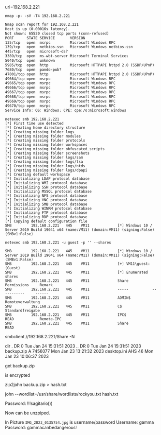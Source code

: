 url=192.168.2.221

`nmap -p- -sV -T4 192.168.2.221`

```txt
Nmap scan report for 192.168.2.221
Host is up (0.00016s latency).
Not shown: 65520 closed tcp ports (conn-refused)
PORT      STATE SERVICE       VERSION
135/tcp   open  msrpc         Microsoft Windows RPC
139/tcp   open  netbios-ssn   Microsoft Windows netbios-ssn
445/tcp   open  microsoft-ds?
3389/tcp  open  ms-wbt-server Microsoft Terminal Services
5040/tcp  open  unknown
5985/tcp  open  http          Microsoft HTTPAPI httpd 2.0 (SSDP/UPnP)
7680/tcp  open  pando-pub?
47001/tcp open  http          Microsoft HTTPAPI httpd 2.0 (SSDP/UPnP)
49664/tcp open  msrpc         Microsoft Windows RPC
49665/tcp open  msrpc         Microsoft Windows RPC
49666/tcp open  msrpc         Microsoft Windows RPC
49667/tcp open  msrpc         Microsoft Windows RPC
49668/tcp open  msrpc         Microsoft Windows RPC
49669/tcp open  msrpc         Microsoft Windows RPC
49670/tcp open  msrpc         Microsoft Windows RPC
Service Info: OS: Windows; CPE: cpe:/o:microsoft:windows
```



```text
netexec smb 192.168.2.221             
[*] First time use detected
[*] Creating home directory structure
[*] Creating missing folder logs
[*] Creating missing folder modules
[*] Creating missing folder protocols
[*] Creating missing folder workspaces
[*] Creating missing folder obfuscated_scripts
[*] Creating missing folder screenshots
[*] Creating missing folder logs/sam
[*] Creating missing folder logs/lsa
[*] Creating missing folder logs/ntds
[*] Creating missing folder logs/dpapi
[*] Creating default workspace
[*] Initializing LDAP protocol database
[*] Initializing WMI protocol database
[*] Initializing SSH protocol database
[*] Initializing MSSQL protocol database
[*] Initializing NFS protocol database
[*] Initializing VNC protocol database
[*] Initializing SMB protocol database
[*] Initializing WINRM protocol database
[*] Initializing FTP protocol database
[*] Initializing RDP protocol database
[*] Copying default configuration file
SMB         192.168.2.221   445    VM11             [*] Windows 10 / Server 2019 Build 19041 x64 (name:VM11) (domain:VM11) (signing:False) (SMBv1:False)
```

`netexec smb 192.168.2.221 -u guest -p '' --shares`
```
SMB         192.168.2.221   445    VM11             [*] Windows 10 / Server 2019 Build 19041 x64 (name:VM11) (domain:VM11) (signing:False) (SMBv1:False) 
SMB         192.168.2.221   445    VM11             [+] VM11\guest: (Guest)
SMB         192.168.2.221   445    VM11             [*] Enumerated shares
SMB         192.168.2.221   445    VM11             Share           Permissions     Remark
SMB         192.168.2.221   445    VM11             -----           -----------     ------
SMB         192.168.2.221   445    VM11             ADMIN$                          Remoteverwaltung
SMB         192.168.2.221   445    VM11             C$                              Standardfreigabe
SMB         192.168.2.221   445    VM11             IPC$            READ            Remote-IPC
SMB         192.168.2.221   445    VM11             Share           READ           
```

smbclient //192.168.2.221/Share -N

dir
  .                                  DR        0  Tue Jan 24 15:31:51 2023
  ..                                 DR        0  Tue Jan 24 15:31:51 2023
  backup.zip                          A  7456077  Mon Jan 23 13:21:32 2023
  desktop.ini                       AHS       46  Mon Jan 23 10:06:37 2023

get backup.zip

is encrypted

zip2john backup.zip > hash.txt


john --wordlist=/usr/share/wordlists/rockyou.txt hash.txt

Password: !!!sagitario)))

Now can be unzpiped.


In Picture `IMG_2023_0135754.jpg` is username/password
Username: gamma
Password: gammacanbedangerous!
